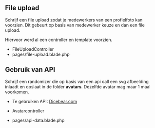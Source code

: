 ## File upload
Schrijf een file upload zodat je medewerkers van een profielfoto kan voorzien.
Dit gebeurt op basis van medewerker keuze en dan een file upload.

Hiervoor werd al een controller en template voorzien.
- FileUploadController
- pages/file-upload.blade.php


## Gebruik van API
Schrijf een randomizer die op basis van een api call een svg afbeelding inlaadt en opslaat in de folder __avatars__. Dezelfde avatar mag maar 1 maal voorkomen.
- Te gebruiken API: [Dicebear.com](https://avatars.dicebear.com/docs/http-api)

- Avatarcontroller
- pages/api-data.blade.php
